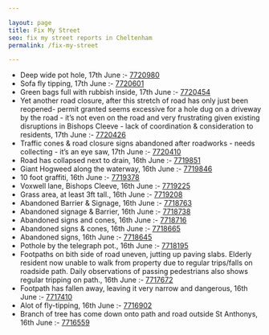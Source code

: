 ```yaml
---

layout: page
title: Fix My Street
seo: fix my street reports in Cheltenham
permalink: /fix-my-street

---
```


<!-- fix_marker starts -->

- Deep wide pot hole, 17th June :- [7720980](https://www.fixmystreet.com/report/7720980)
- Sofa fly tipping, 17th June :- [7720601](https://www.fixmystreet.com/report/7720601)
- Green bags full with rubbish inside, 17th June :- [7720454](https://www.fixmystreet.com/report/7720454)
- Yet another road closure, after this stretch of road has only just been reopened- permit granted seems excessive for a hole dug on a driveway by the road - it’s not even on the road and very frustrating given existing disruptions in Bishops Cleeve - lack of coordination & consideration to residents, 17th June :- [7720426](https://www.fixmystreet.com/report/7720426)
- Traffic cones & road closure signs abandoned after roadworks - needs collecting - it’s an eye saw, 17th June :- [7720410](https://www.fixmystreet.com/report/7720410)
- Road has collapsed next to drain, 16th June :- [7719851](https://www.fixmystreet.com/report/7719851)
- Giant Hogweed along the waterway, 16th June :- [7719846](https://www.fixmystreet.com/report/7719846)
- 10 foot graffiti, 16th June :- [7719378](https://www.fixmystreet.com/report/7719378)
- Voxwell lane, Bishops Cleeve, 16th June :- [7719225](https://www.fixmystreet.com/report/7719225)
- Grass area, at least 3ft tall., 16th June :- [7719208](https://www.fixmystreet.com/report/7719208)
- Abandoned Barrier & Signage, 16th June :- [7718763](https://www.fixmystreet.com/report/7718763)
- Abandoned signage & Barrier, 16th June :- [7718738](https://www.fixmystreet.com/report/7718738)
- Abandoned signs and cones, 16th June :- [7718716](https://www.fixmystreet.com/report/7718716)
- Abandoned signs & cones, 16th June :- [7718665](https://www.fixmystreet.com/report/7718665)
- Abandoned signs, 16th June :- [7718645](https://www.fixmystreet.com/report/7718645)
- Pothole by the telegraph pot., 16th June :- [7718195](https://www.fixmystreet.com/report/7718195)
- Footpaths on bith side of road uneven, jutting up paving slabs. Elderly resident now unable to walk from property due to regular trips/falls on roadside path. Daily observations of passing pedestrians also shows regular tripping on path., 16th June :- [7717672](https://www.fixmystreet.com/report/7717672)
- Footpath has fallen away, leaving it very narrow and dangerous, 16th June :- [7717410](https://www.fixmystreet.com/report/7717410)
- Alot of fly-tipping, 16th June :- [7716902](https://www.fixmystreet.com/report/7716902)
- Branch of tree has come down onto path and road outside St Anthonys, 16th June :- [7716559](https://www.fixmystreet.com/report/7716559)

<!-- fix_marker ends -->
